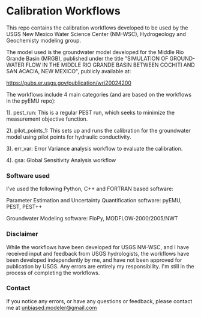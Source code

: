 # Calibration Workflows

This repo contains the calibration workflows developed to be used by the USGS New Mexico Water Science Center (NM-WSC), Hydrogeology and Geochemisty modeling group.

The model used is the groundwater model developed for the Middle Rio Grande Basin (MRGB), published under the title "SIMULATION OF GROUND-WATER FLOW IN THE MIDDLE RIO GRANDE BASIN BETWEEN COCHITI AND SAN ACACIA, NEW MEXICO", publicly available at:

https://pubs.er.usgs.gov/publication/wri20024200

The workflows include 4 main categories (and are based on the workflows in the pyEMU repo):

1). pest_run: This is a regular PEST run, which seeks to minimize the measurement objective function.

2). pilot_points_1: This sets up and runs the calibration for the groundwater model using pilot points for hydraulic conductivity.

3). err_var: Error Variance analysis workflow to evaluate the calibration.

4). gsa: Global Sensitivity Analysis workflow



### Software used

I've used the following Python, C++ and FORTRAN based software:

Parameter Estimation and Uncertainty Quantification software: pyEMU, PEST, PEST++

Groundwater Modeling software: FloPy, MODFLOW-2000/2005/NWT


### Disclaimer

While the workflows have been developed for USGS NM-WSC, and I have received input and feedback from USGS hydrologists, the workflows have been developed independently by me, and have not been approved for publication by USGS. Any errors are entirely my responsibility. I'm still in the process of completing the workflows.


### Contact

If you notice any errors, or have any questions or feedback, please contact me at unbiased.modeler@gmail.com
